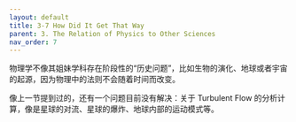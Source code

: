 ```yaml
---
layout: default
title: 3-7 How Did It Get That Way
parent: 3. The Relation of Physics to Other Sciences
nav_order: 7
---
```

物理学不像其姐妹学科存在阶段性的“历史问题”，比如生物的演化、地球或者宇宙的起源，因为物理中的法则不会随着时间而改变。

像上一节提到过的，还有一个问题目前没有解决：关于 Turbulent Flow 的分析计算，像是星球的对流、星球的爆炸、地球内部的运动模式等。
